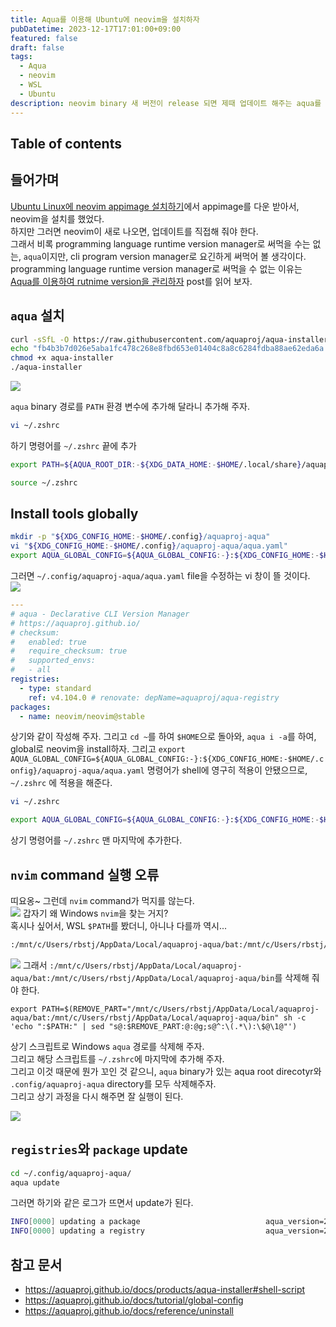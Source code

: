 ```yaml
---
title: Aqua를 이용해 Ubuntu에 neovim을 설치하자
pubDatetime: 2023-12-17T17:01:00+09:00
featured: false
draft: false
tags:
  - Aqua
  - neovim
  - WSL
  - Ubuntu
description: neovim binary 새 버전이 release 되면 제때 업데이트 해주는 aqua를 이용하자
---
```


## Table of contents

## 들어가며

[Ubuntu Linux에 neovim appimage 설치하기](install-neovim-appimage-on-ubuntu.md)에서 appimage를 다운 받아서, neovim을 설치를 했었다.  
하지만 그러면 neovim이 새로 나오면, 업데이트를 직접해 줘야 한다.  
그래서 비록 programming language runtime version manager로 써먹을 수는 없는, `aqua`이지만, cli program version manager로 요긴하게 써먹어 볼 생각이다.  
programming language runtime version manager로 써먹을 수 없는 이유는 [Aqua를 이용하여 rutnime version을 관리하자](manage-cli-program-version-using-aqua-proj-on-windows.md) post를 읽어 보자.

## `aqua` 설치

```zsh
curl -sSfL -O https://raw.githubusercontent.com/aquaproj/aqua-installer/v3.0.1/aqua-installer
echo "fb4b3b7d026e5aba1fc478c268e8fbd653e01404c8a8c6284fdba88ae62eda6a  aqua-installer" | sha256sum -c
chmod +x aqua-installer
./aqua-installer
```

![](https://res.cloudinary.com/gyunseo-blog/image/upload/f_auto/v1702800323/image_etncon.png)

`aqua` binary 경로를 `PATH` 환경 변수에 추가해 달라니 추가해 주자.

```zsh
vi ~/.zshrc
```

하기 명령어를 `~/.zshrc` 끝에 추가

```zsh
export PATH=${AQUA_ROOT_DIR:-${XDG_DATA_HOME:-$HOME/.local/share}/aquaproj-aqua}/bin:$PATH
```

```zsh
source ~/.zshrc
```

## Install tools globally

```zsh
mkdir -p "${XDG_CONFIG_HOME:-$HOME/.config}/aquaproj-aqua"
vi "${XDG_CONFIG_HOME:-$HOME/.config}/aquaproj-aqua/aqua.yaml"
export AQUA_GLOBAL_CONFIG=${AQUA_GLOBAL_CONFIG:-}:${XDG_CONFIG_HOME:-$HOME/.config}/aquaproj-aqua/aqua.yaml
```

그러면
`~/.config/aquaproj-aqua/aqua.yaml` file을 수정하는 vi 창이 뜰 것이다.  
![](https://res.cloudinary.com/gyunseo-blog/image/upload/f_auto/v1702800454/image_vuvrvy.png)

```yaml
---
# aqua - Declarative CLI Version Manager
# https://aquaproj.github.io/
# checksum:
#   enabled: true
#   require_checksum: true
#   supported_envs:
#   - all
registries:
  - type: standard
    ref: v4.104.0 # renovate: depName=aquaproj/aqua-registry
packages:
  - name: neovim/neovim@stable
```

상기와 같이 작성해 주자.
그리고 `cd ~`를 하여 `$HOME`으로 돌아와, `aqua i -a`를 하여, global로 neovim을 install하자.
그리고
`export AQUA_GLOBAL_CONFIG=${AQUA_GLOBAL_CONFIG:-}:${XDG_CONFIG_HOME:-$HOME/.config}/aquaproj-aqua/aqua.yaml` 명령어가 shell에 영구히 적용이 안됐으므로, `~/.zshrc` 에 적용을 해준다.

```zsh
vi ~/.zshrc
```

```zsh
export AQUA_GLOBAL_CONFIG=${AQUA_GLOBAL_CONFIG:-}:${XDG_CONFIG_HOME:-$HOME/.config}/aquaproj-aqua/aqua.yaml
```

상기 명령어를 `~/.zshrc` 맨 마지막에 추가한다.

## `nvim` command 실행 오류

띠요옹~ 그런데 `nvim` command가 먹지를 않는다.  
![](https://res.cloudinary.com/gyunseo-blog/image/upload/f_auto/v1702800998/image_xae4fs.png)
갑자기 왜 Windows `nvim`을 찾는 거지?  
혹시나 싶어서, WSL `$PATH`를 봤더니, 아니나 다를까 역시...

```zsh
:/mnt/c/Users/rbstj/AppData/Local/aquaproj-aqua/bat:/mnt/c/Users/rbstj/AppData/Local/aquaproj-aqua/bin
```

![](https://res.cloudinary.com/gyunseo-blog/image/upload/f_auto/v1702801045/image_vrysie.png)
그래서 `:/mnt/c/Users/rbstj/AppData/Local/aquaproj-aqua/bat:/mnt/c/Users/rbstj/AppData/Local/aquaproj-aqua/bin`를 삭제해 줘야 한다.

```
export PATH=$(REMOVE_PART="/mnt/c/Users/rbstj/AppData/Local/aquaproj-aqua/bat:/mnt/c/Users/rbstj/AppData/Local/aquaproj-aqua/bin" sh -c 'echo ":$PATH:" | sed "s@:$REMOVE_PART:@:@g;s@^:\(.*\):\$@\1@"')
```

상기 스크립트로 Windows `aqua` 경로를 삭제해 주자.  
그리고 해당 스크립트를 `~/.zshrc`에 마지막에 추가해 주자.  
그리고 이것 때문에 뭔가 꼬인 것 같으니, `aqua` binary가 있는 aqua root direcotyr와 `.config/aquaproj-aqua` directory를 모두 삭제해주자.  
그리고 상기 과정을 다시 해주면 잘 실행이 된다.

![](https://res.cloudinary.com/gyunseo-blog/image/upload/f_auto/v1702802717/image_df0jfu.png)

## `registries`와 `package` update

```zsh
cd ~/.config/aquaproj-aqua/
aqua update
```

그러면 하기와 같은 로그가 뜨면서 update가 된다.

```zsh
INFO[0000] updating a package                            aqua_version=2.21.3 env=linux/amd64 new_version=v0.9.4 old_version=stable package_name=neovim/neovim program=aqua
INFO[0000] updating a registry                           aqua_version=2.21.3 env=linux/amd64 new_version=v4.110.0 old_version=v4.104.0 program=aqua registry_name=standard
```

## 참고 문서

- <https://aquaproj.github.io/docs/products/aqua-installer#shell-script>
- <https://aquaproj.github.io/docs/tutorial/global-config>
- <https://aquaproj.github.io/docs/reference/uninstall>
